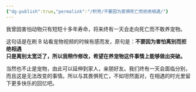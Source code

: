 ```yaml
---
{"dg-publish":true,"permalink":"/积壳/不要因为畏惧死亡而拒绝相遇/"}
---
```


我曾因害怕动物只有短短十多年寿命，将来终有一天会走向死亡而不敢养宠物。

这句话是在刷 B 站看宠物视频的时候有感而发，原句是：**不要因为害怕离别而拒绝相遇**  
**只是离别太宽泛了，所以我稍作修改，希望在养宠物这件事情上能够做出突破。**

当然也不止是宠物，由此可以延伸到家人，亲朋好友。我们终有一天会面临分别，而且这是无法改变的事情。所以与其畏惧死亡，不如坦然面对，在相遇的时光里留下更多快乐的回忆吧。

‍
